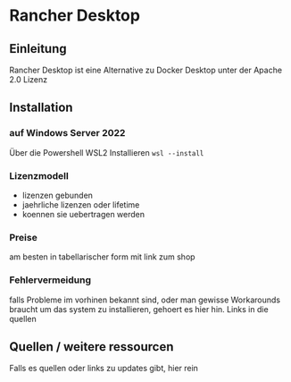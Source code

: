 # Rancher Desktop

## Einleitung

Rancher Desktop ist eine Alternative zu Docker Desktop unter der Apache 2.0 Lizenz

## Installation 

### auf Windows Server 2022

Über die Powershell WSL2 Installieren
`wsl --install`

### Lizenzmodell

- lizenzen gebunden
- jaehrliche lizenzen oder lifetime
- koennen sie uebertragen werden

### Preise

am besten in tabellarischer form mit link zum shop

### Fehlervermeidung

falls Probleme im vorhinen bekannt sind, oder man gewisse Workarounds braucht um das system zu installieren, gehoert es hier hin. Links in die quellen

## Quellen / weitere ressourcen

Falls es quellen oder links zu updates gibt, hier rein  
